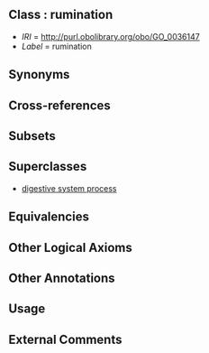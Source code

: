 
## Class : rumination

 * *IRI* = http://purl.obolibrary.org/obo/GO_0036147
 * *Label* = rumination

## Synonyms


## Cross-references


## Subsets


## Superclasses

 * [digestive system process](../../GO/00/GO_0022600.md)

## Equivalencies


## Other Logical Axioms


## Other Annotations


## Usage


## External Comments

